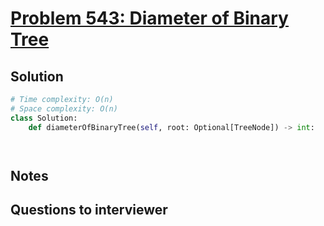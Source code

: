 # [Problem 543: Diameter of Binary Tree](https://leetcode.com/problems/diameter-of-binary-tree/)

## Solution

```py
# Time complexity: O(n)
# Space complexity: O(n)
class Solution:
    def diameterOfBinaryTree(self, root: Optional[TreeNode]) -> int:




```

## Notes

## Questions to interviewer
